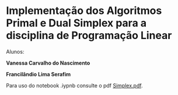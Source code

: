 # Implementação dos Algoritmos Primal e Dual Simplex para a disciplina de Programação Linear

Alunos:

**Vanessa Carvalho do Nascimento**

**Francilândio Lima Serafim**

Para uso do notebook .iypnb consulte o pdf [Simplex.pdf](https://github.com/Francilandio07/Algoritmos-Primal-e-Dual-Simplex/blob/main/Simplex.pdf).
